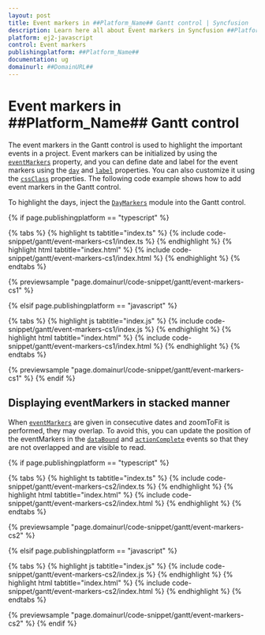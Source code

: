 ```yaml
---
layout: post
title: Event markers in ##Platform_Name## Gantt control | Syncfusion
description: Learn here all about Event markers in Syncfusion ##Platform_Name## Gantt control of Syncfusion Essential JS 2 and more.
platform: ej2-javascript
control: Event markers 
publishingplatform: ##Platform_Name##
documentation: ug
domainurl: ##DomainURL##
---
```


# Event markers in ##Platform_Name## Gantt control

The event markers in the Gantt control is used to highlight the important events in a project. Event markers can be initialized by using the [`eventMarkers`](../api/gantt/eventMarker/) property, and you can define date and label for the event markers using the [`day`](../api/gantt/eventMarker/#day) and [`label`](../api/gantt/eventMarker/#label) properties. You can also customize it using the [`cssClass`](../api/gantt/eventMarker/#cssclass) properties. The following code example shows how to add event markers in the Gantt control.

To highlight the days, inject the [`DayMarkers`](../api/gantt/#daymarkersmodule) module into the Gantt control.

{% if page.publishingplatform == "typescript" %}

 {% tabs %}
{% highlight ts tabtitle="index.ts" %}
{% include code-snippet/gantt/event-markers-cs1/index.ts %}
{% endhighlight %}
{% highlight html tabtitle="index.html" %}
{% include code-snippet/gantt/event-markers-cs1/index.html %}
{% endhighlight %}
{% endtabs %}
        
{% previewsample "page.domainurl/code-snippet/gantt/event-markers-cs1" %}

{% elsif page.publishingplatform == "javascript" %}

{% tabs %}
{% highlight js tabtitle="index.js" %}
{% include code-snippet/gantt/event-markers-cs1/index.js %}
{% endhighlight %}
{% highlight html tabtitle="index.html" %}
{% include code-snippet/gantt/event-markers-cs1/index.html %}
{% endhighlight %}
{% endtabs %}

{% previewsample "page.domainurl/code-snippet/gantt/event-markers-cs1" %}
{% endif %}

## Displaying eventMarkers in stacked manner

When [`eventMarkers`](../api/gantt/eventMarker/) are given in consecutive dates and zoomToFit is performed, they may overlap. To avoid this, you can update the position of the eventMarkers in the [`dataBound`](../api/gantt/#databound) and [`actionComplete`](../api/gantt/#actioncomplete) events so that they are not overlapped and are visible to read.

{% if page.publishingplatform == "typescript" %}

 {% tabs %}
{% highlight ts tabtitle="index.ts" %}
{% include code-snippet/gantt/event-markers-cs2/index.ts %}
{% endhighlight %}
{% highlight html tabtitle="index.html" %}
{% include code-snippet/gantt/event-markers-cs2/index.html %}
{% endhighlight %}
{% endtabs %}
        
{% previewsample "page.domainurl/code-snippet/gantt/event-markers-cs2" %}

{% elsif page.publishingplatform == "javascript" %}

{% tabs %}
{% highlight js tabtitle="index.js" %}
{% include code-snippet/gantt/event-markers-cs2/index.js %}
{% endhighlight %}
{% highlight html tabtitle="index.html" %}
{% include code-snippet/gantt/event-markers-cs2/index.html %}
{% endhighlight %}
{% endtabs %}

{% previewsample "page.domainurl/code-snippet/gantt/event-markers-cs2" %}
{% endif %}